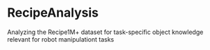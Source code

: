 # RecipeAnalysis
Analyzing the Recipe1M+ dataset for task-specific object knowledge relevant for robot manipulationt tasks
